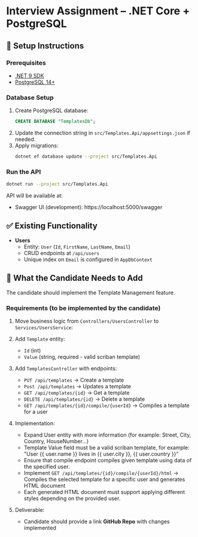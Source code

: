 # Interview Assignment – .NET Core + PostgreSQL

## 🚀 Setup Instructions

### Prerequisites
- [.NET 9 SDK](https://dotnet.microsoft.com/en-us/download)
- [PostgreSQL 14+](https://www.postgresql.org/download/)

### Database Setup
1. Create PostgreSQL database:
   ```sql
   CREATE DATABASE "TemplatesDb";
   ```
2. Update the connection string in `src/Templates.Api/appsettings.json` if needed.
3. Apply migrations:
   ```bash
   dotnet ef database update --project src/Templates.Api
   ```

### Run the API
```bash
dotnet run --project src/Templates.Api
```

API will be available at:
- Swagger UI (development): https://localhost:5000/swagger

## ✅ Existing Functionality
- **Users**
  - Entity: `User` (`Id`, `FirstName`, `LastName`, `Email`)
  - CRUD endpoints at `/api/users`
  - Unique index on `Email` is configured in `AppDbContext`

## 📝 What the Candidate Needs to Add
The candidate should implement the Template Management feature.

### Requirements (to be implemented by the candidate)
1. Move business logic from `Controllers/UsersController` to `Services/UsersService`:

2. Add `Template` entity:
   - `Id` (int)
   - `Value` (string, required - valid scriban template)

3. Add `TemplatesController` with endpoints:
   - `PUT /api/templates` → Create a template
   - `Post /api/templates` → Updates a template
   - `GET /api/templates/{id}` → Get a template
   - `DELETE /api/templates/{id}` → Delete a template
   - `GET /api/templates/{id}/compile/{userId}` → Compiles a template for a user

4. Implementation:
   - Expand User entity with more information (for example: Street, City, Country, HouseNumber...)
   - Template Value field must be a valid scriban template, for example: "User {{ user.name }} lives in {{ user.city }}, {{ user.country }}"
   - Ensure that compile endpoint compiles given template using data of the specified user.
   - Implement `GET /api/templates/{id}/compile/{userId}/html` → Compiles the selected template for a specific user and generates HTML document
   - Each generated HTML document must support applying different styles depending on the provided user.

4. Deliverable:
   - Candidate should provide a link **GitHub Repo** with changes implemented